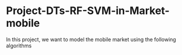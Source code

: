# Project-DTs-RF-SVM-in-Market-mobile
In this project, we want to model the mobile market using the following algorithms
